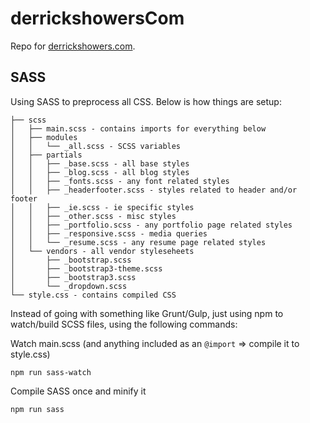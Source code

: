 # derrickshowersCom

Repo for [derrickshowers.com](http://derrickshowers.com).

## SASS

Using SASS to preprocess all CSS. Below is how things are setup:

```
├── scss
│   ├── main.scss - contains imports for everything below
│   ├── modules
│   │   └── _all.scss - SCSS variables
│   ├── partials
│   │   ├── _base.scss - all base styles
│   │   ├── _blog.scss - all blog styles
│   │   ├── _fonts.scss - any font related styles
│   │   ├── _headerfooter.scss - styles related to header and/or footer
│   │   ├── _ie.scss - ie specific styles
│   │   ├── _other.scss - misc styles
│   │   ├── _portfolio.scss - any portfolio page related styles
│   │   ├── _responsive.scss - media queries
│   │   └── _resume.scss - any resume page related styles
│   └── vendors - all vendor styleseheets
│       ├── _bootstrap.scss
│       ├── _bootstrap3-theme.scss
│       ├── _bootstrap3.scss
│       └── _dropdown.scss
└── style.css - contains compiled CSS
```

Instead of going with something like Grunt/Gulp, just using npm to watch/build SCSS files, using the following commands:

Watch main.scss (and anything included as an `@import` => compile it to style.css)

    npm run sass-watch

Compile SASS once and minify it

    npm run sass

